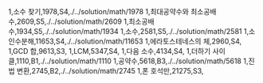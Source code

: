 1,소수 찾기,1978,S4,./../solution/math/1978
1,최대공약수와 최소공배수,2609,S5,./../solution/math/2609
1,최소공배수,1934,S5,./../solution/math/1934
1,소수,2581,S5,./../solution/math/2581
1,소인수분해,11653,S4,./../solution/math/11653
1,에라토스테네스의 체,2960,S4,
1,GCD 합,9613,S3,
1,LCM,5347,S4,
1,다음 소수,4134,S4,
1,더하기 사이클,1110,B1,./../solution/math/1110
1,공약수,5618,B3,./../solution/math/5618
1,진법 변환,2745,B2,./../solution/math/2745
1,폰 호석만,21275,S3,
